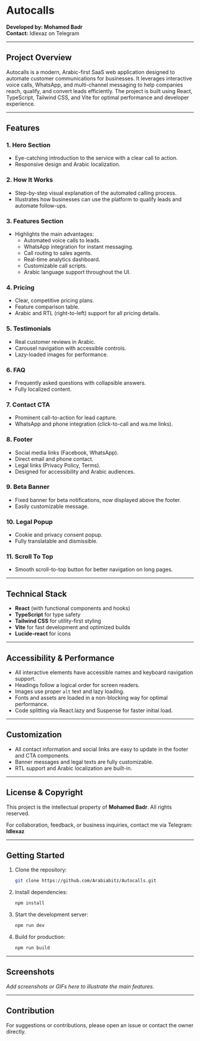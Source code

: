 # Autocalls

**Developed by: Mohamed Badr**  
**Contact:** Idlexaz on Telegram

---

## Project Overview
Autocalls is a modern, Arabic-first SaaS web application designed to automate customer communications for businesses. It leverages interactive voice calls, WhatsApp, and multi-channel messaging to help companies reach, qualify, and convert leads efficiently. The project is built using React, TypeScript, Tailwind CSS, and Vite for optimal performance and developer experience.

---

## Features

### 1. Hero Section
- Eye-catching introduction to the service with a clear call to action.
- Responsive design and Arabic localization.

### 2. How It Works
- Step-by-step visual explanation of the automated calling process.
- Illustrates how businesses can use the platform to qualify leads and automate follow-ups.

### 3. Features Section
- Highlights the main advantages:
  - Automated voice calls to leads.
  - WhatsApp integration for instant messaging.
  - Call routing to sales agents.
  - Real-time analytics dashboard.
  - Customizable call scripts.
  - Arabic language support throughout the UI.

### 4. Pricing
- Clear, competitive pricing plans.
- Feature comparison table.
- Arabic and RTL (right-to-left) support for all pricing details.

### 5. Testimonials
- Real customer reviews in Arabic.
- Carousel navigation with accessible controls.
- Lazy-loaded images for performance.

### 6. FAQ
- Frequently asked questions with collapsible answers.
- Fully localized content.

### 7. Contact CTA
- Prominent call-to-action for lead capture.
- WhatsApp and phone integration (click-to-call and wa.me links).

### 8. Footer
- Social media links (Facebook, WhatsApp).
- Direct email and phone contact.
- Legal links (Privacy Policy, Terms).
- Designed for accessibility and Arabic audiences.

### 9. Beta Banner
- Fixed banner for beta notifications, now displayed above the footer.
- Easily customizable message.

### 10. Legal Popup
- Cookie and privacy consent popup.
- Fully translatable and dismissible.

### 11. Scroll To Top
- Smooth scroll-to-top button for better navigation on long pages.

---

## Technical Stack
- **React** (with functional components and hooks)
- **TypeScript** for type safety
- **Tailwind CSS** for utility-first styling
- **Vite** for fast development and optimized builds
- **Lucide-react** for icons

---

## Accessibility & Performance
- All interactive elements have accessible names and keyboard navigation support.
- Headings follow a logical order for screen readers.
- Images use proper `alt` text and lazy loading.
- Fonts and assets are loaded in a non-blocking way for optimal performance.
- Code splitting via React.lazy and Suspense for faster initial load.

---

## Customization
- All contact information and social links are easy to update in the footer and CTA components.
- Banner messages and legal texts are fully customizable.
- RTL support and Arabic localization are built-in.

---

## License & Copyright
This project is the intellectual property of **Mohamed Badr**. All rights reserved.

For collaboration, feedback, or business inquiries, contact me via Telegram: **Idlexaz**

---

## Getting Started
1. Clone the repository:
   ```bash
   git clone https://github.com/Arabiabitz/Autocalls.git
   ```
2. Install dependencies:
   ```bash
   npm install
   ```
3. Start the development server:
   ```bash
   npm run dev
   ```
4. Build for production:
   ```bash
   npm run build
   ```

---

## Screenshots
_Add screenshots or GIFs here to illustrate the main features._

---

## Contribution
For suggestions or contributions, please open an issue or contact the owner directly.
